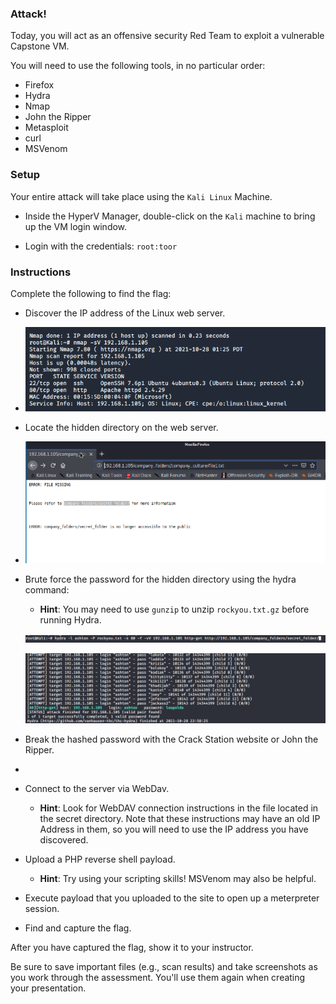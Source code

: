 ### Attack!

Today, you will act as an offensive security Red Team to exploit a vulnerable Capstone VM.

You will need to use the following tools, in no particular order:
- Firefox
- Hydra
- Nmap
- John the Ripper
- Metasploit
- curl
- MSVenom

### Setup

Your entire attack will take place using the `Kali Linux` Machine.

- Inside the HyperV Manager, double-click on the `Kali` machine to bring up the VM login window.

- Login with the credentials: `root:toor`

### Instructions

Complete the following to find the flag:

- Discover the IP address of the Linux web server.
- ![](Screenshots/ip_address_discovery.PNG)
- Locate the hidden directory on the web server.
- ![](Screenshots/hidden_directory_discovery.PNG)
- Brute force the password for the hidden directory using the hydra command:
    - **Hint**: You may need to use `gunzip` to unzip `rockyou.txt.gz` before running Hydra.
   
    ![](Screenshots/hydra_command.PNG)
    
    ![](Screenshots/ashton_password.PNG)
- Break the hashed password with the Crack Station website or John the Ripper.
- 
- Connect to the server via WebDav.
    - **Hint**: Look for WebDAV connection instructions in the file located in the secret directory. Note that these instructions may have an old IP Address in them, so you will need to use the IP address you have discovered.
- Upload a PHP reverse shell payload.
    - **Hint**: Try using your scripting skills! MSVenom may also be helpful.
- Execute payload that you uploaded to the site to open up a meterpreter session.
- Find and capture the flag.

After you have captured the flag, show it to your instructor.

Be sure to save important files (e.g., scan results) and take screenshots as you work through the assessment. You'll use them again when creating your presentation.
